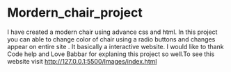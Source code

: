 # Mordern_chair_project
I have created a modern chair using advance css and html. In this project you can able to change color of chair using a radio buttons and changes appear on entire site . It basically a interactive website. I would like to thank Code help and Love Babbar for explaning this project so well.To see this website visit http://127.0.0.1:5500/Images/index.html 

